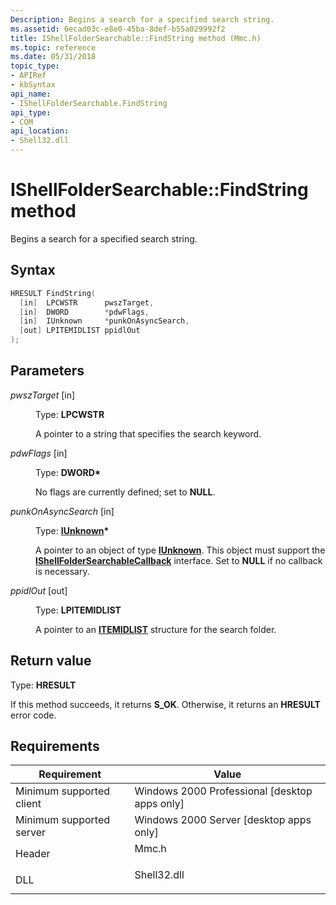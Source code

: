 ```yaml
---
Description: Begins a search for a specified search string.
ms.assetid: 6ecad03c-e8e0-45ba-8def-b55a029992f2
title: IShellFolderSearchable::FindString method (Mmc.h)
ms.topic: reference
ms.date: 05/31/2018
topic_type: 
- APIRef
- kbSyntax
api_name: 
- IShellFolderSearchable.FindString
api_type: 
- COM
api_location: 
- Shell32.dll
---
```


# IShellFolderSearchable::FindString method

Begins a search for a specified search string.

## Syntax


```C++
HRESULT FindString(
  [in]  LPCWSTR      pwszTarget,
  [in]  DWORD        *pdwFlags,
  [in]  IUnknown     *punkOnAsyncSearch,
  [out] LPITEMIDLIST ppidlOut
);
```



## Parameters

<dl> <dt>

*pwszTarget* \[in\]
</dt> <dd>

Type: **LPCWSTR**

A pointer to a string that specifies the search keyword.

</dd> <dt>

*pdwFlags* \[in\]
</dt> <dd>

Type: **DWORD\***

No flags are currently defined; set to **NULL**.

</dd> <dt>

*punkOnAsyncSearch* \[in\]
</dt> <dd>

Type: **[**IUnknown**](/windows/win32/api/unknwn/nn-unknwn-iunknown)\***

A pointer to an object of type [**IUnknown**](/windows/win32/api/unknwn/nn-unknwn-iunknown). This object must support the [**IShellFolderSearchableCallback**](ishellfoldersearchablecallback.md) interface. Set to **NULL** if no callback is necessary.

</dd> <dt>

*ppidlOut* \[out\]
</dt> <dd>

Type: **LPITEMIDLIST**

A pointer to an [**ITEMIDLIST**](/windows/desktop/api/Shtypes/ns-shtypes-itemidlist) structure for the search folder.

</dd> </dl>

## Return value

Type: **HRESULT**

If this method succeeds, it returns **S\_OK**. Otherwise, it returns an **HRESULT** error code.

## Requirements



| Requirement | Value |
|-------------------------------------|----------------------------------------------------------------------------------------|
| Minimum supported client<br/> | Windows 2000 Professional \[desktop apps only\]<br/>                             |
| Minimum supported server<br/> | Windows 2000 Server \[desktop apps only\]<br/>                                   |
| Header<br/>                   | <dl> <dt>Mmc.h</dt> </dl>       |
| DLL<br/>                      | <dl> <dt>Shell32.dll</dt> </dl> |



 

 
